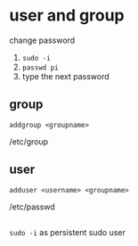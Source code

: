 # user and group
change password
1. `sudo -i`
2. `passwd pi`
3. type the next password

## group
`addgroup <groupname>`

/etc/group

## user
`adduser <username> <groupname>`

/etc/passwd

##  

`sudo -i` as persistent sudo user
